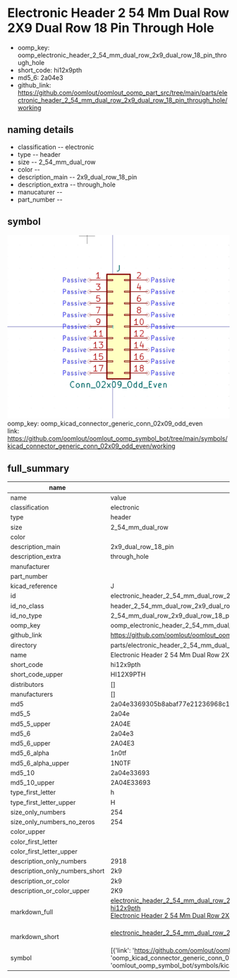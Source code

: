 # Electronic Header 2 54 Mm Dual Row 2X9 Dual Row 18 Pin Through Hole

  
* oomp_key: oomp_electronic_header_2_54_mm_dual_row_2x9_dual_row_18_pin_through_hole 
* short_code: hi12x9pth
* md5_6: 2a04e3  
* github_link: https://github.com/oomlout/oomlout_oomp_part_src/tree/main/parts/electronic_header_2_54_mm_dual_row_2x9_dual_row_18_pin_through_hole/working  
## naming details
* classification -- electronic
* type -- header
* size -- 2_54_mm_dual_row
* color -- 
* description_main -- 2x9_dual_row_18_pin
* description_extra -- through_hole
* manucaturer -- 
* part_number -- 



## symbol

![](symbol/0/working/working_600.png)  
oomp_key: oomp_kicad_connector_generic_conn_02x09_odd_even  
link: https://github.com/oomlout/oomlout_oomp_symbol_bot/tree/main/symbols/kicad_connector_generic_conn_02x09_odd_even/working  


## full_summary
| name | value | 
| --- | --- | 
| name | value | 
| classification | electronic | 
| type | header | 
| size | 2_54_mm_dual_row | 
| color |  | 
| description_main | 2x9_dual_row_18_pin | 
| description_extra | through_hole | 
| manufacturer |  | 
| part_number |  | 
| kicad_reference | J | 
| id | electronic_header_2_54_mm_dual_row_2x9_dual_row_18_pin_through_hole | 
| id_no_class | header_2_54_mm_dual_row_2x9_dual_row_18_pin_through_hole | 
| id_no_type | 2_54_mm_dual_row_2x9_dual_row_18_pin_through_hole | 
| oomp_key | oomp_electronic_header_2_54_mm_dual_row_2x9_dual_row_18_pin_through_hole | 
| github_link | https://github.com/oomlout/oomlout_oomp_part_src/tree/main/parts/electronic_header_2_54_mm_dual_row_2x9_dual_row_18_pin_through_hole/working | 
| directory | parts/electronic_header_2_54_mm_dual_row_2x9_dual_row_18_pin_through_hole | 
| name | Electronic Header 2 54 Mm Dual Row 2X9 Dual Row 18 Pin Through Hole | 
| short_code | hi12x9pth | 
| short_code_upper | HI12X9PTH | 
| distributors | [] | 
| manufacturers | [] | 
| md5 | 2a04e3369305b8abaf77e21236968c1c | 
| md5_5 | 2a04e | 
| md5_5_upper | 2A04E | 
| md5_6 | 2a04e3 | 
| md5_6_upper | 2A04E3 | 
| md5_6_alpha | 1n0tf | 
| md5_6_alpha_upper | 1N0TF | 
| md5_10 | 2a04e33693 | 
| md5_10_upper | 2A04E33693 | 
| type_first_letter | h | 
| type_first_letter_upper | H | 
| size_only_numbers | 254 | 
| size_only_numbers_no_zeros | 254 | 
| color_upper |  | 
| color_first_letter |  | 
| color_first_letter_upper |  | 
| description_only_numbers | 2918 | 
| description_only_numbers_short | 2k9 | 
| description_or_color | 2k9 | 
| description_or_color_upper | 2K9 | 
| markdown_full | [electronic_header_2_54_mm_dual_row_2x9_dual_row_18_pin_through_hole](https://github.com/oomlout/oomlout_oomp_part_src/tree/main/parts/electronic_header_2_54_mm_dual_row_2x9_dual_row_18_pin_through_hole/working)<br>[hi12x9pth](https://github.com/oomlout/oomlout_oomp_part_src/tree/main/parts/electronic_header_2_54_mm_dual_row_2x9_dual_row_18_pin_through_hole/working)<br>[Electronic Header 2 54 Mm Dual Row 2X9 Dual Row 18 Pin Through Hole](https://github.com/oomlout/oomlout_oomp_part_src/tree/main/parts/electronic_header_2_54_mm_dual_row_2x9_dual_row_18_pin_through_hole/working)<br><br> | 
| markdown_short | [electronic_header_2_54_mm_dual_row_2x9_dual_row_18_pin_through_hole](https://github.com/oomlout/oomlout_oomp_part_src/tree/main/parts/electronic_header_2_54_mm_dual_row_2x9_dual_row_18_pin_through_hole/working)<br><br> | 
| symbol | [{'link': 'https://github.com/oomlout/oomlout_oomp_symbol_bot/tree/main/symbols/kicad_connector_generic_conn_02x09_odd_even', 'oomp_key': 'oomp_kicad_connector_generic_conn_02x09_odd_even', 'directory': 'oomlout_oomp_symbol_bot/symbols/kicad_connector_generic_conn_02x09_odd_even//working/working.kicad_sym'}] | 
